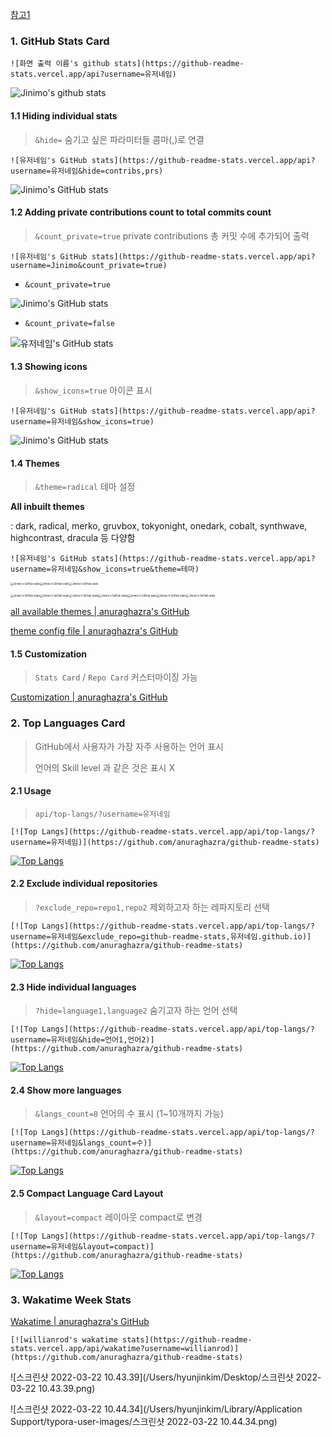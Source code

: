 

[참고1](https://github.com/anuraghazra/github-readme-stats)



### 1. GitHub Stats Card



```
![화면 출력 이름's github stats](https://github-readme-stats.vercel.app/api?username=유저네임)
```

![Jinimo's github stats](https://github-readme-stats.vercel.app/api?username=Jinimo)



#### 1.1 Hiding individual stats

> `&hide=`  숨기고 싶은 파라미터들 콤마(,)로 연결

```
![유저네임's GitHub stats](https://github-readme-stats.vercel.app/api?username=유저네임&hide=contribs,prs)
```

![Jinimo's GitHub stats](https://github-readme-stats.vercel.app/api?username=Jinimo&hide=contribs,prs)



#### 1.2 Adding private contributions count to total commits count

> `&count_private=true`   private contributions 총 커밋 수에 추가되어 출력 

```
![유저네임's GitHub stats](https://github-readme-stats.vercel.app/api?username=Jinimo&count_private=true)
```

- `&count_private=true`

![Jinimo's GitHub stats](https://github-readme-stats.vercel.app/api?username=Jinimo&count_private=true)

- `&count_private=false`

![유저네임's GitHub stats](https://github-readme-stats.vercel.app/api?username=Jinimo&count_private=false)



#### 1.3 Showing icons

> `&show_icons=true` 아이콘 표시 

```
![유저네임's GitHub stats](https://github-readme-stats.vercel.app/api?username=유저네임&show_icons=true)
```

![Jinimo's GitHub stats](https://github-readme-stats.vercel.app/api?username=Jinimo&show_icons=true)



#### 1.4 Themes

> `&theme=radical` 테마 설정 

**All inbuilt themes**

: dark, radical, merko, gruvbox, tokyonight, onedark, cobalt, synthwave, highcontrast, dracula 등 다양함 

```
![유저네임's GitHub stats](https://github-readme-stats.vercel.app/api?username=유저네임&show_icons=true&theme=테마)
```

<img src="https://github-readme-stats.vercel.app/api?username=Jinimo&show_icons=true&theme=radical" alt="Jinimo's GitHub stats" style="zoom:30%;" /><img src="https://github-readme-stats.vercel.app/api?username=Jinimo&show_icons=true&theme=dark" alt="Jinimo's GitHub stats" style="zoom:30%;" /><img src="https://github-readme-stats.vercel.app/api?username=Jinimo&show_icons=true&theme=merko" alt="Jinimo's GitHub stats" style="zoom:30%;" />

<img src="https://github-readme-stats.vercel.app/api?username=Jinimo&show_icons=true&theme=gruvbox" alt="Jinimo's GitHub stats" style="zoom:30%;" /><img src="https://github-readme-stats.vercel.app/api?username=Jinimo&show_icons=true&theme=tokyonight" alt="Jinimo's GitHub stats" style="zoom:30%;" /><img src="https://github-readme-stats.vercel.app/api?username=Jinimo&show_icons=true&theme=onedark" alt="Jinimo's GitHub stats" style="zoom:30%;" /><img src="https://github-readme-stats.vercel.app/api?username=Jinimo&show_icons=true&theme=cobalt" alt="Jinimo's GitHub stats" style="zoom:30%;" /><img src="https://github-readme-stats.vercel.app/api?username=Jinimo&show_icons=true&theme=synthwave" alt="Jinimo's GitHub stats" style="zoom:30%;" /><img src="https://github-readme-stats.vercel.app/api?username=Jinimo&show_icons=true&theme=highcontrast" alt="Jinimo's GitHub stats" style="zoom:30%;" /><img src="https://github-readme-stats.vercel.app/api?username=Jinimo&show_icons=true&theme=dracula" alt="Jinimo's GitHub stats" style="zoom:30%;" />



[all available themes | anuraghazra's GitHub](https://github.com/anuraghazra/github-readme-stats/blob/master/themes/README.md) 

[theme config file | anuraghazra's GitHub](https://github.com/anuraghazra/github-readme-stats/blob/master/themes/index.js)



#### 1.5 Customization

> `Stats Card` / `Repo Card` 커스터마이징 가능 

[Customization | anuraghazra's GitHub](https://github.com/anuraghazra/github-readme-stats#customization)





### 2. Top Languages Card

> GitHub에서 사용자가 가장 자주 사용하는 언어 표시
>
> 언어의 Skill level 과 같은 것은 표시 X 

#### 2.1 Usage

> `api/top-langs/?username=유저네임` 

``` 
[![Top Langs](https://github-readme-stats.vercel.app/api/top-langs/?username=유저네임)](https://github.com/anuraghazra/github-readme-stats)
```

[![Top Langs](https://github-readme-stats.vercel.app/api/top-langs/?username=Jinimo)](https://github.com/anuraghazra/github-readme-stats)



#### 2.2 Exclude individual repositories

> `?exclude_repo=repo1,repo2` 제외하고자 하는 레파지토리 선택

```
[![Top Langs](https://github-readme-stats.vercel.app/api/top-langs/?username=유저네임&exclude_repo=github-readme-stats,유저네임.github.io)](https://github.com/anuraghazra/github-readme-stats)
```

[![Top Langs](https://github-readme-stats.vercel.app/api/top-langs/?username=Jinimo&exclude_repo=github-readme-stats,Jinimo.github.io)](https://github.com/anuraghazra/github-readme-stats)



#### 2.3 Hide individual languages

> `?hide=language1,language2` 숨기고자 하는 언어 선택

```
[![Top Langs](https://github-readme-stats.vercel.app/api/top-langs/?username=유저네임&hide=언어1,언어2)](https://github.com/anuraghazra/github-readme-stats)
```

[![Top Langs](https://github-readme-stats.vercel.app/api/top-langs/?username=Jinimo&hide=python)](https://github.com/anuraghazra/github-readme-stats)



#### 2.4 Show more languages

> `&langs_count=8` 언어의 수 표시 (1~10개까지 가능)

```
[![Top Langs](https://github-readme-stats.vercel.app/api/top-langs/?username=유저네임&langs_count=수)](https://github.com/anuraghazra/github-readme-stats)
```

[![Top Langs](https://github-readme-stats.vercel.app/api/top-langs/?username=Jinimo&langs_count=1)](https://github.com/anuraghazra/github-readme-stats)

#### 2.5 Compact Language Card Layout

> `&layout=compact` 레이아웃 compact로 변경 

```
[![Top Langs](https://github-readme-stats.vercel.app/api/top-langs/?username=유저네임&layout=compact)](https://github.com/anuraghazra/github-readme-stats)
```

[![Top Langs](https://github-readme-stats.vercel.app/api/top-langs/?username=Jinimo&layout=compact)](https://github.com/anuraghazra/github-readme-stats)



### 3. Wakatime Week Stats 

[Wakatime | anuraghazra's GitHub](https://github.com/anuraghazra/github-readme-stats#wakatime-week-stats)

```
[![willianrod's wakatime stats](https://github-readme-stats.vercel.app/api/wakatime?username=willianrod)](https://github.com/anuraghazra/github-readme-stats)
```













![스크린샷 2022-03-22 10.43.39](/Users/hyunjinkim/Desktop/스크린샷 2022-03-22 10.43.39.png)

![스크린샷 2022-03-22 10.44.34](/Users/hyunjinkim/Library/Application Support/typora-user-images/스크린샷 2022-03-22 10.44.34.png)



